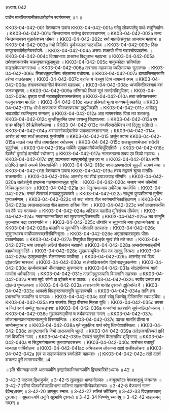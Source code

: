 अध्यायः 042

पार्थेन मातलिसमानीतरथारोहणेन स्वर्गगमनम् ॥ 1 ॥

KK03-04-042-001	वैशम्पायन उवाच 
KK03-04-042-001a	गतेषु लोकपालेषु पार्थः शत्रुनिबर्हणः ।
KK03-04-042-001c	चिन्तयामास राजेन्द्र देवराजरथागमम् ॥
KK03-04-042-002a	तस्य चिन्तयमानस्य गुडाकेशस्य धीमतः ।
KK03-04-042-002c	रथो मातलिसंयुक्त आजगाम महाप्रभः ॥
KK03-04-042-003a	नभो वितिमिरं कुर्वञ्जलदान्पाटयन्निव ।
KK03-04-042-003c	दिशः सम्पूरयन्नादैर्महामेघरवोपमैः ।
KK03-04-042-004a	असयः शक्तयो भीमा गदाश्चोग्रप्रदर्शनाः ।
KK03-04-042-004c	दिव्यप्रभावाः प्रासाश्च विद्युतश्च महाप्रभाः ॥
KK03-04-042-005a	तथैवाशनयश्चैव चक्रयुक्तास्तुलागुडाः ।
KK03-04-042-005c	वायुस्फोटाः सनिर्घाताः शङ्खमेघस्वनास्तथा ॥
KK03-04-042-006a	तत्रनागा महाकाया ज्वलितास्याः सुदारुणाः ।
KK03-04-042-006c	सिताभ्रकूटप्रतिमाः संहताश्च यथोपलाः ॥
KK03-04-042-007a	दशवाजिसहस्राणि हरीणां वातरंहसाम् ।
KK03-04-042-007c	वहन्ति यं नेत्रमुषं दिव्यं मायामयं रथम् ॥
KK03-04-042-008a	तत्रापश्यन्महानीलं वैजयन्तं महाप्रभम् ।
KK03-04-042-008c	ध्वजमिन्दीवरश्यामं वंशं कनकभूषणम् ॥
KK03-04-042-009a	तस्मिन्रथे स्थितं सूतं तप्तहेमविभूषितम् ।
KK03-04-042-009c	दृष्ट्वा पार्थो महाबाहुर्देवराजमतर्कयत् ॥
KK03-04-042-010a	तथा तर्कयतस्तस्य फल्गुनस्याथ मातलिः ।
KK03-04-042-010c	सन्नतः प्रस्थितो भूत्वा वाक्यमर्जुनमब्रवीत् ॥
KK03-04-042-011a	भोभो शक्रात्मज श्रीमञ्शक्रस्त्वां द्रष्टुमिच्छति ।
KK03-04-042-011c	आरोहतु भवाञ्शीघ्रं रथमिन्द्रस्य सम्मतम् ॥
KK03-04-042-012a	आह माममरश्रेष्ठः पिता तव शतक्रतुः ।
KK03-04-042-012c	कुन्तीसुतमिह प्राप्तं पश्यन्तु त्रिदशालयाः ॥
KK03-04-042-013a	एष शक्रः परिवृतो देवैर्ऋषिगणैस्तथा ।
KK03-04-042-013c	गन्धर्वैरप्सरोभिश्च त्वां दिदृक्षुः प्रतीक्षते ॥
KK03-04-042-014a	अस्माल्लोकाद्देवलोकं पाकशासनशासनात् ।
KK03-04-042-014c	आरोह त्वं मया सार्धं लब्धास्त्रः पुनरेष्यसि ॥
KK03-04-042-015	अर्जुन उवाच 
KK03-04-042-015a	मातले गच्छ शीघ्रं त्वमारोहस्व रथोत्तमम् ।
KK03-04-042-015c	राजसूयाश्वमेधानां शतैरपि सुदुर्लभम् ॥
KK03-04-042-016a	पार्थिवैः सुमहाभागैर्यज्वभिर्भूरिदक्षिणैः ।
KK03-04-042-016c	दैवतैर्वा दुरारोहं दानवैर्वा रथोत्तमम् ॥
KK03-04-042-017a	नातप्ततपसा शक्य एष दिव्यो महारथः ।
KK03-04-042-017c	द्रष्टुं वाऽप्यथवा स्प्रष्टुमारोढुं कुत एव च ॥
KK03-04-042-018a	त्वयि प्रतिष्ठिते साधो रथस्थे स्थिरवाजिनि ।
KK03-04-042-018c	पश्चादहमथारोक्ष्ये सुकृती सत्पथं यथा ॥
KK03-04-042-019	वैशम्पायन उवाच 
KK03-04-042-019a	तस्य तद्वचनं श्रुत्वा मातलिः शक्रसारथिः ।
KK03-04-042-019c	आरुरोह रथं शीघ्रं हयाञ्जग्राह रश्मिभिः ॥
KK03-04-042-020a	ततोऽर्जुनो हृष्टमना गङ्गायामाप्लुतः शुचिः ।
KK03-04-042-020c	जजाप जप्यं कौन्तेयो विधिवत्कुरुनन्दनः ॥
KK03-04-042-021a	ततः पितॄन्यथान्यायं तर्पयित्वा यथाविधि ।
KK03-04-042-021c	मन्दरं शैलराजं तमाप्रष्टुमुपचक्रमे ॥
KK03-04-042-022a	साधूनां पुण्यशीलानां मुनीनां पुण्यकर्मणाम् ।
KK03-04-042-022c	त्वं सदा संश्रयः शैल स्वर्गमार्गाभिकाङ्क्षिणाम् ॥
KK03-04-042-023a	त्वत्प्रसादात्सदा शैल ब्राह्मणाः क्षत्रिया विशः ।
KK03-04-042-023c	स्वर्गं प्राप्ताश्चरन्ति स्म देवैः सह गतव्यथाः ॥
KK03-04-042-024a	अद्रिराज महाशैल मुनिसंश्रय तीर्थवन् ।
KK03-04-042-024c	गच्छाम्यामन्त्रयित्वा त्वां सुखमस्म्युषितस्त्वयि ॥
KK03-04-042-025a	तव सानूनि कुञ्जाश्च नद्यः प्रस्रवणानि च ।
KK03-04-042-025c	तीर्थानि च सुपुण्यानि मया दृष्टान्यनेकशः ॥
KK03-04-042-026a	फलानि च सुगन्धीनि भक्षितानि ततस्ततः ।
KK03-04-042-026c	सुसुगन्धाश्च वार्योघास्त्वच्छरीरविनिःसृताः ।
KK03-04-042-026e	अमृतास्वादसदृशाः पीताः प्रस्रवणोदकाः ॥
KK03-04-042-027a	शिशुर्यथा पितुश्चाङ्के सुखं शेते तटे तथा ।
KK03-04-042-027c	मया तवाङ्के ललितं शैलराज महाप्रभो ॥
KK03-04-042-028a	अप्सरोगणसङ्कीर्णे ब्रह्मघोषानुनादिते ।
KK03-04-042-028c	सुखमस्म्युषितः शैल तव सानुषु नित्यदा ॥
KK03-04-042-029a	एवमुक्त्वार्जुनः शैलमामन्त्र्य परवीरहा ।
KK03-04-042-029c	आरुरोह रथं दिव्यं द्योतयन्निव भास्करः ॥
KK03-04-042-030a	स तेनादित्यरूपेण दिव्येनाद्भुतकर्मणा ।
KK03-04-042-030c	ऊर्ध्वमाचक्रमे धीमान्प्रहृष्टः कुरुनन्दनः ॥
KK03-04-042-031a	सोऽदर्शनपथं यातो मर्त्यानां धर्मचारिणाम् ।
KK03-04-042-031c	ददर्शाद्भुतरूपाणि विमानानि सहस्रशः ॥
KK03-04-042-032a	न तत्र सूर्यः सोमो वा द्योतते न च पावकः ।
KK03-04-042-032c	स्वयैव प्रभया तत्र द्योतन्ते पुण्यलब्धया ॥
KK03-04-042-033a	तारारूपाणि यानीह दृश्यन्ते द्युतिमन्ति वै ।
KK03-04-042-033c	आकाशे विप्रकृष्टत्वात्तनूनि सुमहान्त्यपि ॥
KK03-04-042-034a	तानि तत्र प्रभास्वन्ति रूपवन्ति च पाण्डवः ।
KK03-04-042-034c	ददर्श स्वेषु धिष्ण्येषु दीप्तिमन्ति स्वयाऽर्चिषा ॥
KK03-04-042-035a	तत्र राजर्षयः सिद्धा वीराश्च निहता युधि ।
KK03-04-042-035c	तपसा च जितं स्वर्गं सम्पेतुः शतसङ्घशः ॥
KK03-04-042-036a	गन्धर्वाणां सहस्राणि सूर्यज्वलिततेजसाम् ।
KK03-04-042-036c	गुह्यकानामृषीणां च तथैवाप्सरसां गणान् ॥
KK03-04-042-037a	लोकानात्मप्रभान्पश्यन्फल्गुनो विस्मयान्वितः ।
KK03-04-042-037c	पप्रच्छ मातलिं प्रीत्या स चाप्येनमुवाच ह ॥
KK03-04-042-038a	एते सुकृतिनः पार्थ स्वेषु धिष्ण्येष्ववस्थिताः ।
KK03-04-042-038c	तान्दृष्टवानसि विभो तारारूपाणि भूतले ॥
KK03-04-042-039a	ततोऽपश्यत्स्थितं द्वारि मत्तं विजयिनं गजम् ।
KK03-04-042-039c	ऐरावतं चतुर्दन्तं कैलासमिव शृङ्गिणम् ॥
KK03-04-042-040a	स सिद्धमार्गमाक्रम्य कुरुपाण्डवसत्तमः ।
KK03-04-042-040c	व्यरोचत यथापूर्वं मान्धाता पार्थिवोत्तमः ॥
KK03-04-042-041ac	अभिचक्राम लोकान्स राज्ञां राजीवलोचनः ॥
KK03-04-042-042a	[एवं स सङ्क्रमंस्तत्र स्वर्गलोके महायशाः ।]
KK03-04-042-042c	ततो ददर्श शक्रस्य पुरीं ताममरावतीम् ॥4

॥ इति श्रीमन्महाभारते अरण्यपर्वणि इन्द्रलोकाभिगमनपर्वणि द्विचत्वारिंशोऽध्यायः ॥ 42 ॥

3-42-3 पाटयन् द्विधाकुर्वन् ॥ 3-42-5 तुलागुडाः भाण्डगोलकाः । वायुस्फोटाः वेगवशाद्वायुं जनयन्तः ॥ 3-42-7 हरीणां पीतकौशेयसन्निभानां वाजिनां सहस्राणीत्येकदेशान्वयः ॥ 3-42-8 वैजयन्तं नाम्ना देवेन्द्रध्वजम् ॥ 3-42-20 आप्लुतः स्नातः ॥ 3-42-27 ललितं क्रीडितम् ॥ 3-42-33 विप्रकृष्टत्वात् दूरत्वात् । सुमहान्त्यपि तनूनि सूक्ष्माणि दृश्यन्ते ॥ 3-42-34 धिष्ण्येषु स्थानेषु ॥ 3-42-42 सङ्क्रमन् गच्छन् ॥
